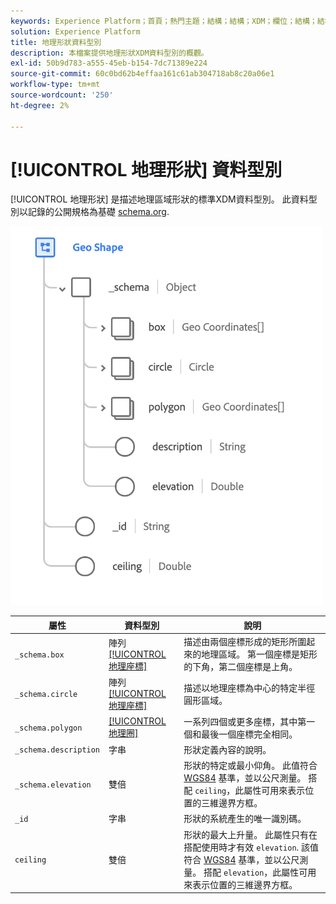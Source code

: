```yaml
---
keywords: Experience Platform；首頁；熱門主題；結構；結構；XDM；欄位；結構；結構；地理；地理形狀；資料型別；資料型別；資料型別；
solution: Experience Platform
title: 地理形狀資料型別
description: 本檔案提供地理形狀XDM資料型別的概觀。
exl-id: 50b9d783-a555-45eb-b154-7dc71389e224
source-git-commit: 60c0bd62b4effaa161c61ab304718ab8c20a06e1
workflow-type: tm+mt
source-wordcount: '250'
ht-degree: 2%

---
```


# [!UICONTROL 地理形狀] 資料型別

[!UICONTROL 地理形狀] 是描述地理區域形狀的標準XDM資料型別。 此資料型別以記錄的公開規格為基礎 [schema.org](https://schema.org/GeoShape).

<img src="../images/data-types/geo-shape.png" width="500" /><br />

| 屬性 | 資料型別 | 說明 |
| --- | --- | --- |
| `_schema.box` | 陣列 [[!UICONTROL 地理座標]](./geo-coordinates.md) | 描述由兩個座標形成的矩形所圍起來的地理區域。 第一個座標是矩形的下角，第二個座標是上角。 |
| `_schema.circle` | 陣列 [[!UICONTROL 地理座標]](./geo-coordinates.md) | 描述以地理座標為中心的特定半徑圓形區域。 |
| `_schema.polygon` | [[!UICONTROL 地理圈]](./geo-circle.md) | 一系列四個或更多座標，其中第一個和最後一個座標完全相同。 |
| `_schema.description` | 字串 | 形狀定義內容的說明。 |
| `_schema.elevation` | 雙倍 | 形狀的特定或最小仰角。 此值符合 [WGS84](https://gisgeography.com/wgs84-world-geodetic-system/) 基準，並以公尺測量。 搭配 `ceiling`，此屬性可用來表示位置的三維邊界方框。 |
| `_id` | 字串 | 形狀的系統產生的唯一識別碼。 |
| `ceiling` | 雙倍 | 形狀的最大上升量。 此屬性只有在搭配使用時才有效 `elevation`. 該值符合 [WGS84](https://gisgeography.com/wgs84-world-geodetic-system/) 基準，並以公尺測量。 搭配 `elevation`，此屬性可用來表示位置的三維邊界方框。 |
